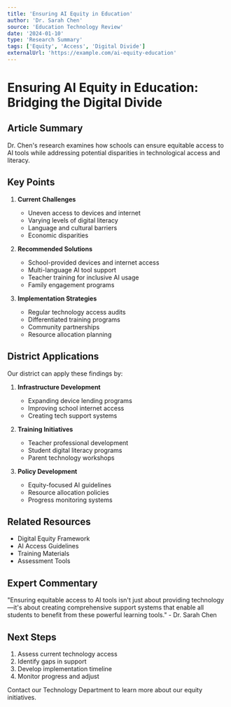 ```yaml
---
title: 'Ensuring AI Equity in Education'
author: 'Dr. Sarah Chen'
source: 'Education Technology Review'
date: '2024-01-10'
type: 'Research Summary'
tags: ['Equity', 'Access', 'Digital Divide']
externalUrl: 'https://example.com/ai-equity-education'
---
```


# Ensuring AI Equity in Education: Bridging the Digital Divide

## Article Summary

Dr. Chen's research examines how schools can ensure equitable access to AI tools while addressing potential disparities in technological access and literacy.

## Key Points

1. **Current Challenges**

   - Uneven access to devices and internet
   - Varying levels of digital literacy
   - Language and cultural barriers
   - Economic disparities

2. **Recommended Solutions**

   - School-provided devices and internet access
   - Multi-language AI tool support
   - Teacher training for inclusive AI usage
   - Family engagement programs

3. **Implementation Strategies**
   - Regular technology access audits
   - Differentiated training programs
   - Community partnerships
   - Resource allocation planning

## District Applications

Our district can apply these findings by:

1. **Infrastructure Development**

   - Expanding device lending programs
   - Improving school internet access
   - Creating tech support systems

2. **Training Initiatives**

   - Teacher professional development
   - Student digital literacy programs
   - Parent technology workshops

3. **Policy Development**
   - Equity-focused AI guidelines
   - Resource allocation policies
   - Progress monitoring systems

## Related Resources

- Digital Equity Framework
- AI Access Guidelines
- Training Materials
- Assessment Tools

## Expert Commentary

"Ensuring equitable access to AI tools isn't just about providing technology—it's about creating comprehensive support systems that enable all students to benefit from these powerful learning tools." - Dr. Sarah Chen

## Next Steps

1. Assess current technology access
2. Identify gaps in support
3. Develop implementation timeline
4. Monitor progress and adjust

Contact our Technology Department to learn more about our equity initiatives.

